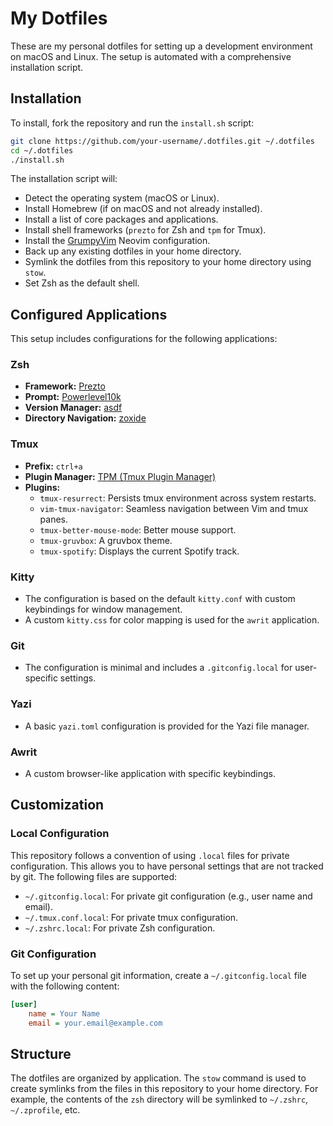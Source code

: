 # My Dotfiles

These are my personal dotfiles for setting up a development environment on macOS and Linux. The setup is automated with a comprehensive installation script.

## Installation

To install, fork the repository and run the `install.sh` script:

```bash
git clone https://github.com/your-username/.dotfiles.git ~/.dotfiles
cd ~/.dotfiles
./install.sh
```

The installation script will:

- Detect the operating system (macOS or Linux).
- Install Homebrew (if on macOS and not already installed).
- Install a list of core packages and applications.
- Install shell frameworks (`prezto` for Zsh and `tpm` for Tmux).
- Install the [GrumpyVim](https://github.com/edylim/grumpy-vim) Neovim configuration.
- Back up any existing dotfiles in your home directory.
- Symlink the dotfiles from this repository to your home directory using `stow`.
- Set Zsh as the default shell.

## Configured Applications

This setup includes configurations for the following applications:

### Zsh

- **Framework:** [Prezto](https://github.com/sorin-ionescu/prezto)
- **Prompt:** [Powerlevel10k](https://github.com/romkatv/powerlevel10k)
- **Version Manager:** [asdf](https://asdf-vm.com/)
- **Directory Navigation:** [zoxide](https://github.com/ajeetdsouza/zoxide)

### Tmux

- **Prefix:** `ctrl+a`
- **Plugin Manager:** [TPM (Tmux Plugin Manager)](https://github.com/tmux-plugins/tpm)
- **Plugins:**
  - `tmux-resurrect`: Persists tmux environment across system restarts.
  - `vim-tmux-navigator`: Seamless navigation between Vim and tmux panes.
  - `tmux-better-mouse-mode`: Better mouse support.
  - `tmux-gruvbox`: A gruvbox theme.
  - `tmux-spotify`: Displays the current Spotify track.

### Kitty

- The configuration is based on the default `kitty.conf` with custom keybindings for window management.
- A custom `kitty.css` for color mapping is used for the `awrit` application.

### Git

- The configuration is minimal and includes a `.gitconfig.local` for user-specific settings.

### Yazi

- A basic `yazi.toml` configuration is provided for the Yazi file manager.

### Awrit

- A custom browser-like application with specific keybindings.

## Customization

### Local Configuration

This repository follows a convention of using `.local` files for private configuration. This allows you to have personal settings that are not tracked by git. The following files are supported:

- `~/.gitconfig.local`: For private git configuration (e.g., user name and email).
- `~/.tmux.conf.local`: For private tmux configuration.
- `~/.zshrc.local`: For private Zsh configuration.

### Git Configuration

To set up your personal git information, create a `~/.gitconfig.local` file with the following content:

```ini
[user]
    name = Your Name
    email = your.email@example.com
```

## Structure

The dotfiles are organized by application. The `stow` command is used to create symlinks from the files in this repository to your home directory. For example, the contents of the `zsh` directory will be symlinked to `~/.zshrc`, `~/.zprofile`, etc.

